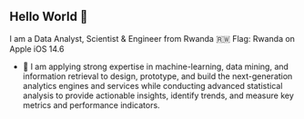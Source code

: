 ## Hello World 👋
I am a Data Analyst, Scientist & Engineer from Rwanda :rwanda: Flag: Rwanda on Apple iOS 14.6

- 🔭 I am applying strong expertise in machine-learning, data mining, and information retrieval to design, prototype, and build the next-generation analytics engines and services while conducting advanced statistical analysis to provide actionable insights, identify trends, and measure key metrics and performance indicators.


